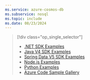 ```yaml
---
ms.service: azure-cosmos-db
ms.subservice: nosql
ms.topic: include
ms.date: 08/23/2024
---
```


> [!div class="op_single_selector"]
>
> - [.NET SDK Examples](../samples-dotnet.md)
> - [Java V4 SDK Examples](../samples-java.md)
> - [Spring Data V5 SDK Examples](../samples-java-spring-data.md)
> - [Node.js Examples](../samples-nodejs.md)
> - [Python Examples](../samples-python.md)
> - [Azure Code Sample Gallery](https://azure.microsoft.com/resources/samples/?sort=0&service=cosmos-db)
>
